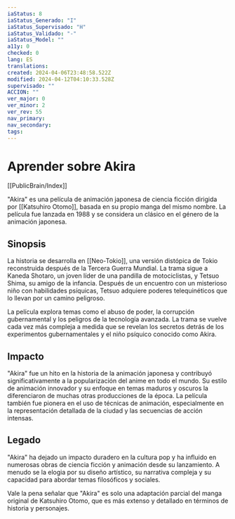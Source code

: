 ```yaml
---
iaStatus: 8
iaStatus_Generado: "I"
iaStatus_Supervisado: "H"
iaStatus_Validado: "-"
iaStatus_Model: ""
a11y: 0
checked: 0
lang: ES
translations: 
created: 2024-04-06T23:48:58.522Z
modified: 2024-04-12T04:10:33.528Z
supervisado: ""
ACCION: ""
ver_major: 0
ver_minor: 2
ver_rev: 55
nav_primary: 
nav_secondary: 
tags:
---
```

# Aprender sobre Akira

[[PublicBrain/Index]]

"Akira" es una película de animación japonesa de ciencia ficción dirigida por [[Katsuhiro Otomo]], basada en su propio manga del mismo nombre. La película fue lanzada en 1988 y se considera un clásico en el género de la animación japonesa.

## Sinopsis

La historia se desarrolla en [[Neo-Tokio]], una versión distópica de Tokio reconstruida después de la Tercera Guerra Mundial. La trama sigue a Kaneda Shotaro, un joven líder de una pandilla de motociclistas, y Tetsuo Shima, su amigo de la infancia. Después de un encuentro con un misterioso niño con habilidades psíquicas, Tetsuo adquiere poderes telequinéticos que lo llevan por un camino peligroso.

La película explora temas como el abuso de poder, la corrupción gubernamental y los peligros de la tecnología avanzada. La trama se vuelve cada vez más compleja a medida que se revelan los secretos detrás de los experimentos gubernamentales y el niño psíquico conocido como Akira.

## Impacto

"Akira" fue un hito en la historia de la animación japonesa y contribuyó significativamente a la popularización del anime en todo el mundo. Su estilo de animación innovador y su enfoque en temas maduros y oscuros la diferenciaron de muchas otras producciones de la época. La película también fue pionera en el uso de técnicas de animación, especialmente en la representación detallada de la ciudad y las secuencias de acción intensas.

## Legado

"Akira" ha dejado un impacto duradero en la cultura pop y ha influido en numerosas obras de ciencia ficción y animación desde su lanzamiento. A menudo se la elogia por su diseño artístico, su narrativa compleja y su capacidad para abordar temas filosóficos y sociales.

Vale la pena señalar que "Akira" es solo una adaptación parcial del manga original de Katsuhiro Otomo, que es más extenso y detallado en términos de historia y personajes.